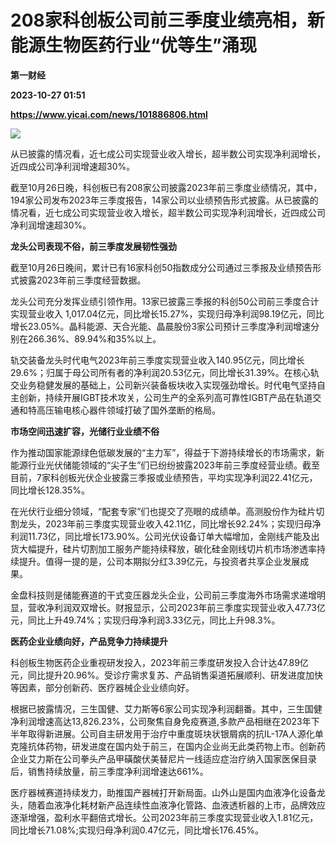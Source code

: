 # 208家科创板公司前三季度业绩亮相，新能源生物医药行业“优等生”涌现
**第一财经**

**2023-10-27 01:51**

**https://www.yicai.com/news/101886806.html**

![](https://imgcdn.yicai.com/uppics/slides/2023/10/70f346191d71260180f82398d5312c28.jpg)

从已披露的情况看，近七成公司实现营业收入增长，超半数公司实现净利润增长，近四成公司净利润增速超30%。

截至10月26日晚，科创板已有208家公司披露2023年前三季度业绩情况，其中，194家公司发布2023年三季度报告，14家公司以业绩预告形式披露。从已披露的情况看，近七成公司实现营业收入增长，超半数公司实现净利润增长，近四成公司净利润增速超30%。

**龙头公司表现不俗，前三季度发展韧性强劲**

截至10月26日晚间，累计已有16家科创50指数成分公司通过三季报及业绩预告形式披露2023年前三季度经营数据。

龙头公司充分发挥业绩引领作用。13家已披露三季报的科创50公司前三季度合计实现营业收入 1,017.04亿元，同比增长15.27%，实现归母净利润98.19亿元，同比增长23.05%。晶科能源、天合光能、晶晨股份3家公司预计三季度净利润增速分别在266.36%、89.94%和35%以上。

轨交装备龙头时代电气2023年前三季度实现营业收入140.95亿元，同比增长29.6%；归属于母公司所有者的净利润20.53亿元，同比增长31.39%。在核心轨交业务稳健发展的基础上，公司新兴装备板块收入实现强劲增长。时代电气坚持自主创新，持续开展IGBT技术攻关，公司生产的全系列高可靠性IGBT产品在轨道交通和特高压输电核心器件领域打破了国外垄断的格局。

**市场空间迅速扩容，光储行业业绩不俗**

作为推动国家能源绿色低碳发展的“主力军”，得益于下游持续增长的市场需求，新能源行业光伏储能领域的“尖子生”们已纷纷披露2023年前三季度经营业绩。截至目前，7家科创板光伏企业披露三季报或业绩预告，平均实现净利润22.41亿元，同比增长128.35%。

在光伏行业细分领域，“配套专家”们也提交了亮眼的成绩单。高测股份作为硅片切割龙头，2023年前三季度实现营业收入42.11亿，同比增长92.24%；实现归母净利润11.73亿，同比增长173.90%。公司光伏设备订单大幅增加，金刚线产能及出货大幅提升，硅片切割加工服务产能持续释放，碳化硅金刚线切片机市场渗透率持续提升。值得一提的是，公司本期拟分红3.39亿元，与投资者共享企业发展成果。

金盘科技则是储能赛道的干式变压器龙头企业，公司前三季度海外市场需求递增明显，营收净利润双双增长。财报显示，公司2023年前三季度实现营业收入47.73亿元，同比上升49.74%；实现归母净利润3.33亿元，同比上升98.3%。

**医药企业业绩向好，产品竞争力持续提升**

科创板生物医药企业重视研发投入，2023年前三季度研发投入合计达47.89亿元，同比提升20.96%。受诊疗需求复苏、产品销售渠道拓展顺利、研发进度加快等因素，部分创新药、医疗器械企业业绩向好。

根据已披露情况，三生国健、艾力斯等6家公司实现净利润翻番。其中，三生国健净利润增速高达13,826.23%，公司聚焦自身免疫赛道,多款产品相继在2023年下半年取得新进展。公司自主研发用于治疗中重度斑块状银屑病的抗IL-17A人源化单克隆抗体药物，研发进度在国内处于前三，在国内企业尚无此类药物上市。创新药企业艾力斯在公司拳头产品甲磺酸伏美替尼片一线适应症治疗纳入国家医保目录后，销售持续放量，前三季度净利润增速达661%。

医疗器械赛道持续发力，助推国产器械打开新局面。山外山是国内血液净化设备龙头，随着血液净化耗材新产品连续性血液净化管路、血液透析器的上市，品牌效应逐渐增强，盈利水平翻倍式增长。公司2023年前三季度实现营业收入1.81亿元，同比增长71.08%;实现归母净利润0.47亿元，同比增长176.45%。